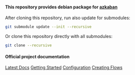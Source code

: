 #### This repository provides debian package for [azkaban](https://github.com/azkaban/azkaban)

After cloning this repository, run also update for submodules:
```bash
git submodule update --init --recursive
```

Or clone this repository directly with all submodules:
```bash
git clone --recursive
```

#### Official project documentation
[Latest Docs](http://azkaban.github.io/azkaban/docs/latest/)
[Getting Started](http://azkaban.github.io/azkaban/docs/latest/#getting-started)
[Configuration](http://azkaban.github.io/azkaban/docs/latest/#configuration)
[Creating Flows](http://azkaban.github.io/azkaban/docs/latest/#creating-flows)
